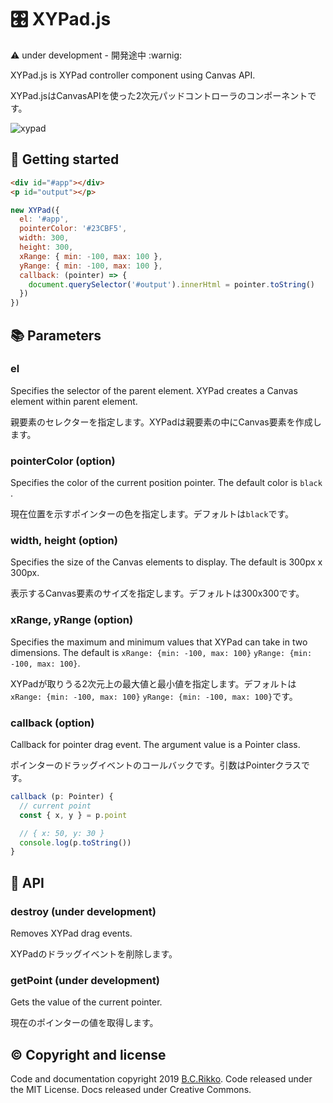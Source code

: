 # :control_knobs: XYPad.js

:warning: under development - 開発途中 :warnig:

XYPad.js is XYPad controller component using Canvas API.

XYPad.jsはCanvasAPIを使った2次元パッドコントローラのコンポーネントです。

![xypad](https://user-images.githubusercontent.com/5305599/63904838-49be1f80-ca4d-11e9-99f1-e7a147132d1a.gif)


## :rocket: Getting started

```html
<div id="#app"></div>
<p id="output"></p>
```

```js
new XYPad({
  el: '#app',
  pointerColor: '#23CBF5',
  width: 300,
  height: 300,
  xRange: { min: -100, max: 100 },
  yRange: { min: -100, max: 100 },
  callback: (pointer) => {
    document.querySelector('#output').innerHtml = pointer.toString()
  })
})
```


## :books: Parameters

### el

Specifies the selector of the parent element. XYPad creates a Canvas element within parent element.

親要素のセレクターを指定します。XYPadは親要素の中にCanvas要素を作成します。

### pointerColor (option)

Specifies the color of the current position pointer. The default color is `black `.

現在位置を示すポインターの色を指定します。デフォルトは`black`です。

### width, height (option)

Specifies the size of the Canvas elements to display. The default is 300px x 300px.

表示するCanvas要素のサイズを指定します。デフォルトは300x300です。

### xRange, yRange (option)

Specifies the maximum and minimum values that XYPad can take in two dimensions. The default is `xRange: {min: -100, max: 100}` `yRange: {min: -100, max: 100}`.

XYPadが取りうる2次元上の最大値と最小値を指定します。デフォルトは`xRange: {min: -100, max: 100}` `yRange: {min: -100, max: 100}`です。

### callback (option)

Callback for pointer drag event. The argument value is a Pointer class.

ポインターのドラッグイベントのコールバックです。引数はPointerクラスです。

```ts
callback (p: Pointer) {
  // current point
  const { x, y } = p.point

  // { x: 50, y: 30 }
  console.log(p.toString())
}
```

## :book: API

### destroy (under development)

Removes XYPad drag events.

XYPadのドラッグイベントを削除します。

### getPoint (under development)

Gets the value of the current pointer.

現在のポインターの値を取得します。



## :copyright: Copyright and license

Code and documentation copyright 2019 [B.C.Rikko](https://github.com/BcRikko). Code released under the MIT License. Docs released under Creative Commons.


